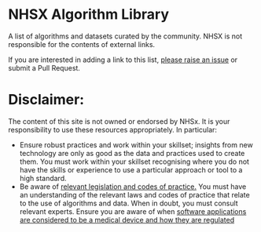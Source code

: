 # NHSX Algorithm Library
A list of algorithms and datasets curated by the community. NHSX is not responsible for the contents of external links.

If you are interested in adding a link to this list, [please raise an issue](https://github.com/nhsx/algorithm-library/issues/new) or submit a Pull Request.
# Disclaimer:
The content of this site is not owned or endorsed by NHSx. 
It is your responsibility to use these resources appropriately.
In particular:
- Ensure robust practices and work within your skillset; insights from new technology are only as good as the data and practices used to create them. You must work within your skillset recognising where you do not have the skills or experience to use a particular approach or tool to a high standard.
- Be aware of [relevant legislation and codes of practice.](https://www.gov.uk/guidance/2-be-aware-of-relevant-legislation-and-codes-of-practice) You must have an understanding of the relevant laws and codes of practice that relate to the use of algorithms and data. When in doubt, you must consult relevant experts.  Ensure you are aware of when [software applications are considered to be a medical device and how they are regulated](https://www.gov.uk/government/publications/medical-devices-software-applications-apps)

